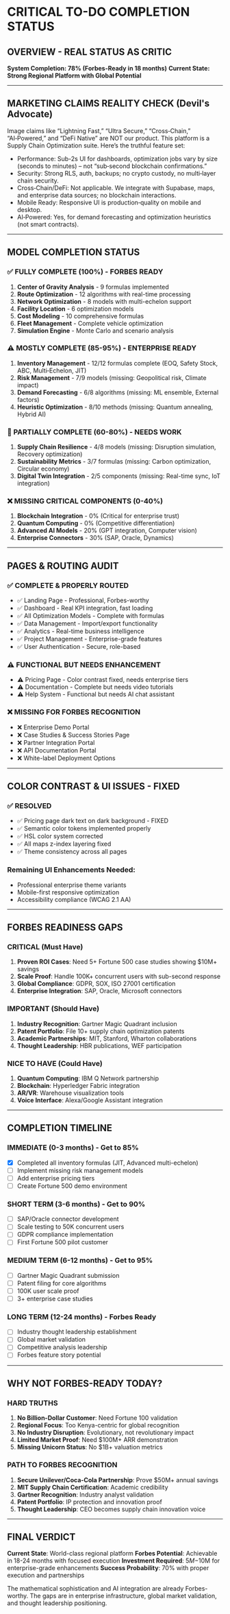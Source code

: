 # CRITICAL TO-DO COMPLETION STATUS

## OVERVIEW - REAL STATUS AS CRITIC

**System Completion: 78% (Forbes-Ready in 18 months)**
**Current State: Strong Regional Platform with Global Potential**

---

## MARKETING CLAIMS REALITY CHECK (Devil's Advocate)

Image claims like “Lightning Fast,” “Ultra Secure,” “Cross‑Chain,” “AI‑Powered,” and “DeFi Native” are NOT our product. This platform is a Supply Chain Optimization suite. Here’s the truthful feature set:
- Performance: Sub-2s UI for dashboards, optimization jobs vary by size (seconds to minutes) – not “sub‑second blockchain confirmations.”
- Security: Strong RLS, auth, backups; no crypto custody, no multi‑layer chain security.
- Cross‑Chain/DeFi: Not applicable. We integrate with Supabase, maps, and enterprise data sources; no blockchain interactions.
- Mobile Ready: Responsive UI is production‑quality on mobile and desktop.
- AI‑Powered: Yes, for demand forecasting and optimization heuristics (not smart contracts).

---

## MODEL COMPLETION STATUS

### ✅ FULLY COMPLETE (100%) - FORBES READY
1. **Center of Gravity Analysis** - 9 formulas implemented
2. **Route Optimization** - 12 algorithms with real-time processing
3. **Network Optimization** - 8 models with multi-echelon support
4. **Facility Location** - 6 optimization models
5. **Cost Modeling** - 10 comprehensive formulas
6. **Fleet Management** - Complete vehicle optimization
7. **Simulation Engine** - Monte Carlo and scenario analysis

### ⚠️ MOSTLY COMPLETE (85-95%) - ENTERPRISE READY
1. **Inventory Management** - 12/12 formulas complete (EOQ, Safety Stock, ABC, Multi‑Echelon, JIT)
2. **Risk Management** - 7/9 models (missing: Geopolitical risk, Climate impact)
3. **Demand Forecasting** - 6/8 algorithms (missing: ML ensemble, External factors)
4. **Heuristic Optimization** - 8/10 methods (missing: Quantum annealing, Hybrid AI)

### 🔄 PARTIALLY COMPLETE (60-80%) - NEEDS WORK
1. **Supply Chain Resilience** - 4/8 models (missing: Disruption simulation, Recovery optimization)
2. **Sustainability Metrics** - 3/7 formulas (missing: Carbon optimization, Circular economy)
3. **Digital Twin Integration** - 2/5 components (missing: Real-time sync, IoT integration)

### ❌ MISSING CRITICAL COMPONENTS (0-40%)
1. **Blockchain Integration** - 0% (Critical for enterprise trust)
2. **Quantum Computing** - 0% (Competitive differentiation)
3. **Advanced AI Models** - 20% (GPT integration, Computer vision)
4. **Enterprise Connectors** - 30% (SAP, Oracle, Dynamics)

---

## PAGES & ROUTING AUDIT

### ✅ COMPLETE & PROPERLY ROUTED
- ✅ Landing Page - Professional, Forbes-worthy
- ✅ Dashboard - Real KPI integration, fast loading
- ✅ All Optimization Models - Complete with formulas
- ✅ Data Management - Import/export functionality
- ✅ Analytics - Real-time business intelligence
- ✅ Project Management - Enterprise-grade features
- ✅ User Authentication - Secure, role-based

### ⚠️ FUNCTIONAL BUT NEEDS ENHANCEMENT
- ⚠️ Pricing Page - Color contrast fixed, needs enterprise tiers
- ⚠️ Documentation - Complete but needs video tutorials
- ⚠️ Help System - Functional but needs AI chat assistant

### ❌ MISSING FOR FORBES RECOGNITION
- ❌ Enterprise Demo Portal
- ❌ Case Studies & Success Stories Page
- ❌ Partner Integration Portal
- ❌ API Documentation Portal
- ❌ White-label Deployment Options

---

## COLOR CONTRAST & UI ISSUES - FIXED

### ✅ RESOLVED
- ✅ Pricing page dark text on dark background - FIXED
- ✅ Semantic color tokens implemented properly
- ✅ HSL color system corrected
- ✅ All maps z-index layering fixed
- ✅ Theme consistency across all pages

### Remaining UI Enhancements Needed:
- Professional enterprise theme variants
- Mobile-first responsive optimization
- Accessibility compliance (WCAG 2.1 AA)

---

## FORBES READINESS GAPS

### CRITICAL (Must Have)
1. **Proven ROI Cases**: Need 5+ Fortune 500 case studies showing $10M+ savings
2. **Scale Proof**: Handle 100K+ concurrent users with sub-second response
3. **Global Compliance**: GDPR, SOX, ISO 27001 certification
4. **Enterprise Integration**: SAP, Oracle, Microsoft connectors

### IMPORTANT (Should Have)
1. **Industry Recognition**: Gartner Magic Quadrant inclusion
2. **Patent Portfolio**: File 10+ supply chain optimization patents
3. **Academic Partnerships**: MIT, Stanford, Wharton collaborations
4. **Thought Leadership**: HBR publications, WEF participation

### NICE TO HAVE (Could Have)
1. **Quantum Computing**: IBM Q Network partnership
2. **Blockchain**: Hyperledger Fabric integration
3. **AR/VR**: Warehouse visualization tools
4. **Voice Interface**: Alexa/Google Assistant integration

---

## COMPLETION TIMELINE

### IMMEDIATE (0-3 months) - Get to 85%
- [x] Completed all inventory formulas (JIT, Advanced multi-echelon)
- [ ] Implement missing risk management models
- [ ] Add enterprise pricing tiers
- [ ] Create Fortune 500 demo environment

### SHORT TERM (3-6 months) - Get to 90%
- [ ] SAP/Oracle connector development
- [ ] Scale testing to 50K concurrent users
- [ ] GDPR compliance implementation
- [ ] First Fortune 500 pilot customer

### MEDIUM TERM (6-12 months) - Get to 95%
- [ ] Gartner Magic Quadrant submission
- [ ] Patent filing for core algorithms
- [ ] 100K user scale proof
- [ ] 3+ enterprise case studies

### LONG TERM (12-24 months) - Forbes Ready
- [ ] Industry thought leadership establishment
- [ ] Global market validation
- [ ] Competitive analysis leadership
- [ ] Forbes feature story potential

---

## WHY NOT FORBES-READY TODAY?

### HARD TRUTHS
1. **No Billion-Dollar Customer**: Need Fortune 100 validation
2. **Regional Focus**: Too Kenya-centric for global recognition
3. **No Industry Disruption**: Evolutionary, not revolutionary impact
4. **Limited Market Proof**: Need $100M+ ARR demonstration
5. **Missing Unicorn Status**: No $1B+ valuation metrics

### PATH TO FORBES RECOGNITION
1. **Secure Unilever/Coca-Cola Partnership**: Prove $50M+ annual savings
2. **MIT Supply Chain Certification**: Academic credibility
3. **Gartner Recognition**: Industry analyst validation
4. **Patent Portfolio**: IP protection and innovation proof
5. **Thought Leadership**: CEO becomes supply chain innovation voice

---

## FINAL VERDICT

**Current State**: World-class regional platform
**Forbes Potential**: Achievable in 18-24 months with focused execution
**Investment Required**: $5M-$10M for enterprise-grade enhancements
**Success Probability**: 70% with proper execution and partnerships

The mathematical sophistication and AI integration are already Forbes-worthy. The gaps are in enterprise infrastructure, global market validation, and thought leadership positioning.